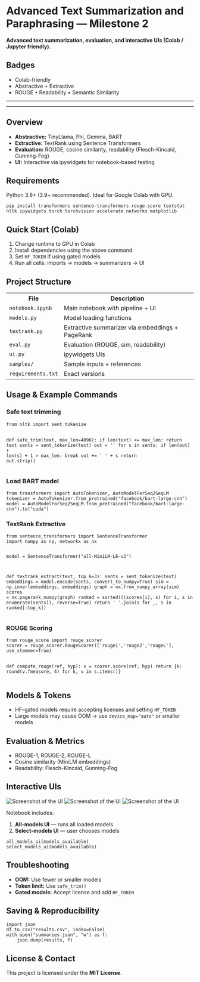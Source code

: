 <!DOCTYPE html>
<html lang="en">
<head>
  <meta charset="UTF-8">
</head>
<body>

<h1>Advanced Text Summarization and Paraphrasing  — Milestone 2</h1>
<p><b>Advanced text summarization, evaluation, and interactive UIs (Colab / Jupyter friendly).</b></p>

<h2>Badges</h2>
<ul>
  <li>Colab-friendly</li>
  <li>Abstractive + Extractive</li>
  <li>ROUGE • Readability • Semantic Similarity</li>
</ul>

<hr>



<hr>

<h2 id="overview">Overview</h2>
<ul>
  <li><b>Abstractive:</b> TinyLlama, Phi, Gemma, BART</li>
  <li><b>Extractive:</b> TextRank using Sentence Transformers</li>
  <li><b>Evaluation:</b> ROUGE, cosine similarity, readability (Flesch-Kincaid, Gunning-Fog)</li>
  <li><b>UI:</b> Interactive via ipywidgets for notebook-based testing</li>
</ul>

<h2 id="requirements">Requirements</h2>
<p>Python 3.8+ (3.9+ recommended). Ideal for Google Colab with GPU.</p>

<pre><code>pip install transformers sentence-transformers rouge-score textstat nltk ipywidgets torch torchvision accelerate networkx matplotlib</code></pre>

<h2 id="quickstart">Quick Start (Colab)</h2>
<ol>
  <li>Change runtime to GPU in Colab</li>
  <li>Install dependencies using the above command</li>
  <li>Set <code>HF_TOKEN</code> if using gated models</li>
  <li>Run all cells: imports → models → summarizers → UI</li>
</ol>

<h2 id="project-structure">Project Structure</h2>

<table>
<tr><th>File</th><th>Description</th></tr>
<tr><td><code>notebook.ipynb</code></td><td>Main notebook with pipeline + UI</td></tr>
<tr><td><code>models.py</code></td><td>Model loading functions</td></tr>
<tr><td><code>textrank.py</code></td><td>Extractive summarizer via embeddings + PageRank</td></tr>
<tr><td><code>eval.py</code></td><td>Evaluation (ROUGE, sim, readability)</td></tr>
<tr><td><code>ui.py</code></td><td>ipywidgets UIs</td></tr>
<tr><td><code>samples/</code></td><td>Sample inputs + references</td></tr>
<tr><td><code>requirements.txt</code></td><td>Exact versions</td></tr>
</table>

<h2 id="usage">Usage & Example Commands</h2>

<h3>Safe text trimming</h3>
<pre><code>from nltk import sent_tokenize

def safe_trim(text, max_len=4096):
    if len(text) &lt;= max_len:
        return text
    sents = sent_tokenize(text)
    out = ''
    for s in sents:
        if len(out) + len(s) + 1 &gt; max_len:
            break
        out += ' ' + s
    return out.strip()</code></pre>

<h3>Load BART model</h3>
<pre><code>from transformers import AutoTokenizer, AutoModelForSeq2SeqLM
tokenizer = AutoTokenizer.from_pretrained("facebook/bart-large-cnn")
model = AutoModelForSeq2SeqLM.from_pretrained("facebook/bart-large-cnn").to("cuda")</code></pre>

<h3>TextRank Extractive</h3>
<pre><code>from sentence_transformers import SentenceTransformer
import numpy as np, networkx as nx

model = SentenceTransformer("all-MiniLM-L6-v2")

def textrank_extract(text, top_k=3):
    sents = sent_tokenize(text)
    embeddings = model.encode(sents, convert_to_numpy=True)
    sim = np.inner(embeddings, embeddings)
    graph = nx.from_numpy_array(sim)
    scores = nx.pagerank_numpy(graph)
    ranked = sorted(((scores[i], s) for i, s in enumerate(sents)), reverse=True)
    return ' '.join(s for _, s in ranked[:top_k])</code></pre>

<h3>ROUGE Scoring</h3>
<pre><code>from rouge_score import rouge_scorer
scorer = rouge_scorer.RougeScorer(['rouge1','rouge2','rougeL'], use_stemmer=True)

def compute_rouge(ref, hyp):
    s = scorer.score(ref, hyp)
    return {k: round(v.fmeasure, 4) for k, v in s.items()}</code></pre>

<h2 id="models">Models & Tokens</h2>
<ul>
  <li>HF-gated models require accepting licenses and setting <code>HF_TOKEN</code></li>
  <li>Large models may cause OOM → use <code>device_map="auto"</code> or smaller models</li>
</ul>

<h2 id="evaluation">Evaluation & Metrics</h2>
<ul>
  <li>ROUGE-1, ROUGE-2, ROUGE-L</li>
  <li>Cosine similarity (MiniLM embeddings)</li>
  <li>Readability: Flesch-Kincaid, Gunning-Fog</li>
</ul>

<h2 id="uis">Interactive UIs</h2>
<img src="Screenshot-2025-10-14-194443.png" alt="Screenshot of the UI" />
<img src="Screenshot-2025-10-14-194539.png" alt="Screenshot of the UI" />
<img src="Screenshot-2025-10-14-194556.png" alt="Screenshot of the UI" />
<p>Notebook includes:</p>
<ol>
  <li><b>All-models UI</b> — runs all loaded models</li>
  <li><b>Select-models UI</b> — user chooses models</li>
</ol>

<pre><code>all_models_ui(models_available)
select_models_ui(models_available)</code></pre>

<h2 id="troubleshooting">Troubleshooting</h2>
<ul>
  <li><b>OOM:</b> Use fewer or smaller models</li>
  <li><b>Token limit:</b> Use <code>safe_trim()</code></li>
  <li><b>Gated models:</b> Accept license and add <code>HF_TOKEN</code></li>
</ul>

<h2 id="saving">Saving & Reproducibility</h2>
<pre><code>import json
df.to_csv("results.csv", index=False)
with open("summaries.json", "w") as f:
    json.dump(results, f)</code></pre>

<h2 id="license">License & Contact</h2>
<p>This project is licensed under the <b>MIT License</b>.</p>

</body>
</html>
